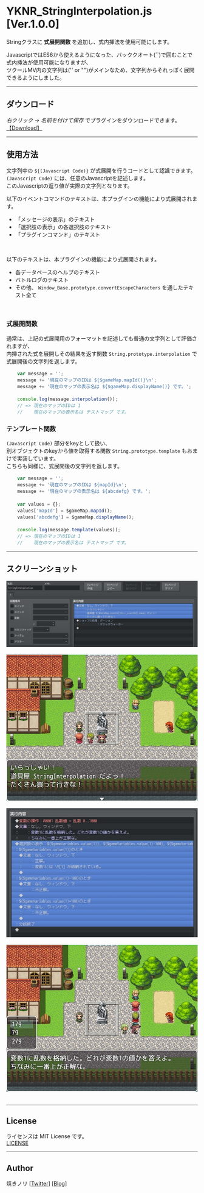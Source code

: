 # YKNR_StringInterpolation.js [Ver.1.0.0]
Stringクラスに **式展開関数** を追加し、式内挿法を使用可能にします。  
  
JavascriptではES6から使えるようになった、バッククオート(``)で囲むことで式内挿法が使用可能になりますが、  
ツクールMV内の文字列は('' or "")がメインなため、文字列からそれっぽく展開できるようにしました。  

---

<!-- ここからURL一覧 -->
[LICENSE]: ./LICENSE
[【Download】]: https://raw.githubusercontent.com/Yakinori0424/RPGMakerMVPlugins/master/plugins/YKNR_StringInterpolation/YKNR_StringInterpolation.js
<!-- ここまでURL一覧 -->

## ダウンロード
*右クリック → 名前を付けて保存* でプラグインをダウンロードできます。  
[【Download】][]

---
## 使用方法
文字列中の `${(Javascript Code)}` が式展開を行うコードとして認識できます。  
`(Javascript Code)` には、任意のJavascriptを記述します。  
このJavascriptの返り値が実際の文字列となります。  

以下のイベントコマンドのテキストは、本プラグインの機能により式展開されます。
* 「メッセージの表示」のテキスト
* 「選択肢の表示」の各選択肢のテキスト
* 「プラグインコマンド」のテキスト

<br>

以下のテキストは、本プラグインの機能により式展開されます。
* 各データベースのヘルプのテキスト
* バトルログのテキスト
* その他、 `Window_Base.prototype.convertEscapeCharacters` を通したテキスト全て

<br>

### 式展開関数
通常は、上記の式展開用のフォーマットを記述しても普通の文字列として評価されますが、  
内挿された式を展開しその結果を返す関数 `String.prototype.interpolation` で  
式展開後の文字列を返します。  

~~~javascript
    var message = '';
    message += '現在のマップのIDは ${$gameMap.mapId()}\n';
    message += '現在のマップの表示名は ${$gameMap.displayName()} です。';

    console.log(message.interpolation());
    // => 現在のマップのIDは 1
    //    現在のマップの表示名は テストマップ です。
~~~

### テンプレート関数
`(Javascript Code)` 部分をkeyとして扱い、  
別オブジェクトのkeyから値を取得する関数 `String.prototype.template` もおまけで実装しています。  
こちらも同様に、式展開後の文字列を返します。  

~~~javascript
    var message = '';
    message += '現在のマップのIDは ${mapId}\n';
    message += '現在のマップの表示名は ${abcdefg} です。';

    var values = {};
    values['mapId'] = $gameMap.mapId();
    values['abcdefg'] = $gameMap.displayName();
    
    console.log(message.template(values));
    // => 現在のマップのIDは 1
    //    現在のマップの表示名は テストマップ です。
~~~

---
## スクリーンショット
![](./res/YKNR_StringInterpolation_01.jpg)<br><br>
![](./res/YKNR_StringInterpolation_02.jpg)<br><br>
![](./res/YKNR_StringInterpolation_03.jpg)<br><br>
![](./res/YKNR_StringInterpolation_04.jpg)<br><br>

---
## License
ライセンスは MIT License です。  
[LICENSE][]

---
## Author
焼きノリ
[[Twitter](https://twitter.com/Noritake0424)]
[[Blog](http://mata-tuku.ldblog.jp/)]
